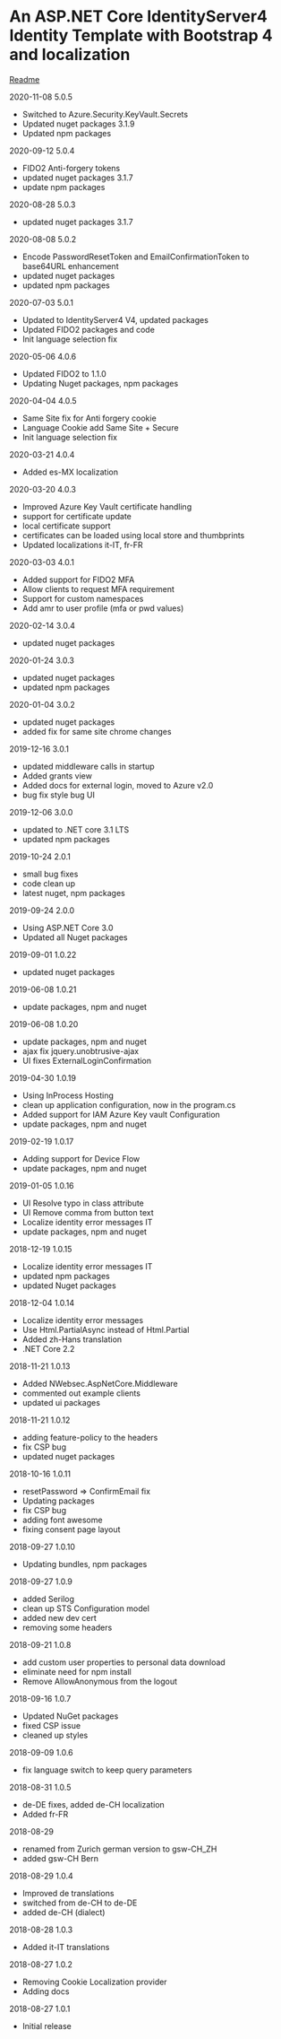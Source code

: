 # An ASP.NET Core IdentityServer4 Identity Template with Bootstrap 4 and localization

[Readme](https://github.com/damienbod/IdentityServer4AspNetCoreIdentityTemplate/blob/master/README.md) 

2020-11-08 5.0.5
- Switched to Azure.Security.KeyVault.Secrets
- Updated nuget packages 3.1.9
- Updated npm packages
    
2020-09-12 5.0.4
- FIDO2 Anti-forgery tokens
- updated nuget packages 3.1.7
- update npm packages

2020-08-28 5.0.3
- updated nuget packages 3.1.7

2020-08-08 5.0.2
- Encode PasswordResetToken and EmailConfirmationToken to base64URL enhancement
- updated nuget packages
- updated npm packages

2020-07-03 5.0.1
- Updated to IdentityServer4 V4, updated packages
- Updated FIDO2 packages and code
- Init language selection fix

2020-05-06 4.0.6
- Updated FIDO2 to 1.1.0
- Updating Nuget packages, npm packages

2020-04-04 4.0.5
- Same Site fix for Anti forgery cookie
- Language Cookie add Same Site + Secure
- Init language selection fix

2020-03-21 4.0.4
- Added es-MX localization

2020-03-20 4.0.3
- Improved Azure Key Vault certificate handling
- support for certificate update
- local certificate support
- certificates can be loaded using local store and thumbprints
- Updated localizations it-IT, fr-FR

2020-03-03 4.0.1
- Added support for FIDO2 MFA
- Allow clients to request MFA requirement
- Support for custom namespaces
- Add amr to user profile (mfa or pwd values)

2020-02-14 3.0.4
- updated nuget packages

2020-01-24 3.0.3
- updated nuget packages
- updated npm packages

2020-01-04 3.0.2
- updated nuget packages
- added fix for same site chrome changes

2019-12-16 3.0.1
- updated middleware calls in startup
- Added grants view
- Added docs for external login, moved to Azure v2.0
- bug fix style bug UI

2019-12-06 3.0.0
- updated to .NET core 3.1 LTS
- updated npm packages

2019-10-24 2.0.1
- small bug fixes
- code clean up
- latest nuget, npm packages

2019-09-24 2.0.0
- Using ASP.NET Core 3.0
- Updated all Nuget packages

2019-09-01 1.0.22
- updated nuget packages

2019-06-08 1.0.21
- update packages, npm and nuget

2019-06-08 1.0.20
- update packages, npm and nuget
- ajax fix jquery.unobtrusive-ajax
- UI fixes ExternalLoginConfirmation

2019-04-30 1.0.19
- Using InProcess Hosting
- clean up application configuration, now in the program.cs
- Added support for IAM Azure Key vault Configuration
- update packages, npm and nuget

2019-02-19 1.0.17
- Adding support for Device Flow
- update packages, npm and nuget

2019-01-05 1.0.16
- UI Resolve typo in class attribute
- UI Remove comma from button text
- Localize identity error messages IT
- update packages, npm and nuget

2018-12-19 1.0.15
- Localize identity error messages IT
- updated npm packages
- updated Nuget packages

2018-12-04 1.0.14
- Localize identity error messages
- Use Html.PartialAsync instead of Html.Partial
- Added zh-Hans translation
- .NET Core 2.2

2018-11-21 1.0.13
- Added NWebsec.AspNetCore.Middleware
- commented out example clients
- updated ui packages

2018-11-21 1.0.12
- adding feature-policy to the headers
- fix CSP bug
- updated nuget packages

2018-10-16 1.0.11
- resetPassword => ConfirmEmail fix
- Updating packages
- fix CSP bug
- adding font awesome
- fixing consent page layout

2018-09-27 1.0.10
- Updating bundles, npm packages

2018-09-27 1.0.9
- added Serilog
- clean up STS Configuration model
- added new dev cert
- removing some headers 

2018-09-21 1.0.8
- add custom user properties to personal data download
- eliminate need for npm install
- Remove AllowAnonymous from the logout

2018-09-16 1.0.7
- Updated NuGet packages
- fixed CSP issue
- cleaned up styles

2018-09-09 1.0.6
- fix language switch to keep query parameters

2018-08-31 1.0.5
- de-DE fixes, added de-CH localization
- Added fr-FR

2018-08-29 
- renamed from Zurich german version to gsw-CH_ZH
- added gsw-CH Bern

2018-08-29 1.0.4
- Improved de translations
- switched from de-CH to de-DE
- added de-CH (dialect)

2018-08-28 1.0.3
- Added it-IT translations

2018-08-27 1.0.2
- Removing Cookie Localization provider
- Adding docs

2018-08-27 1.0.1
- Initial release


